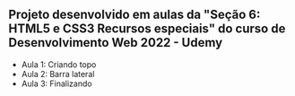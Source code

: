 ## Projeto desenvolvido em aulas da "Seção 6: HTML5 e CSS3 Recursos especiais" do curso de Desenvolvimento Web 2022 - Udemy 

- Aula 1: Criando topo
- Aula 2: Barra lateral
- Aula 3: Finalizando
